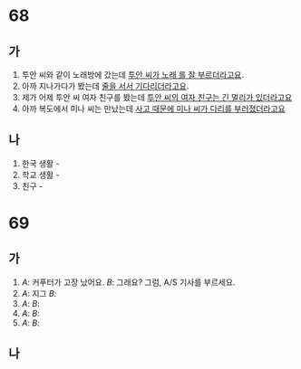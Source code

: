 # 68
## 가
1. 투안 씨와 같이 노래방에 갔는데 <u>투안 씨가 노래 를 잘 부르더라고요</u>.
2. 아까 지나가다가 봤는데 <u>줄을 서서 기다리더라고요</u>.
3. 제가 어제 투안 씨 여자 친구를 봤는데 <u>투안 씨의 여자 친구는 긴 멀리가 있더라고요</u>
4. 아까 복도에서 미나 씨는 만났는데 <u>사고 때문에 미나 씨가 다리를 부러졌더라고요</u>
## 나
1. 한국 생활 - 
2. 학교 생활 -
3. 친구 -

# 69
## 가
1. *A*: 커푸터가 고장 났어요.
   *B*: 그래요? 그럼, <u></u> A/S 기사를 부르세요.
1. *A*: 지그
   *B*: <u></u>
1. *A*:
   *B*:<u></u>
1. *A*:
   *B*:<u></u>
1. *A*:
   *B*:<u></u>
## 나